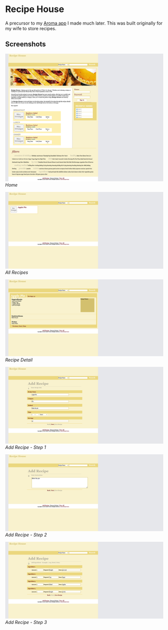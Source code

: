 # Recipe House

A precursor to my [Aroma app](https://github.com/gmariani/aroma-air) I made much later. This was built originally for my wife to store recipes.

## Screenshots

![Home](/screenshots/home.png)
_Home_

![All Recipes](/screenshots/all-recipes.png)
_All Recipes_

![Recipe Detail](/screenshots/recipe-detail.png)
_Recipe Detail_

![Add Recipe - Step 1](/screenshots/add-recipe-1.png)
_Add Recipe - Step 1_

![Add Recipe - Step 2](/screenshots/add-recipe-2.png)
_Add Recipe - Step 2_

![Add Recipe - Step 3](/screenshots/add-recipe-3.png)
_Add Recipe - Step 3_
